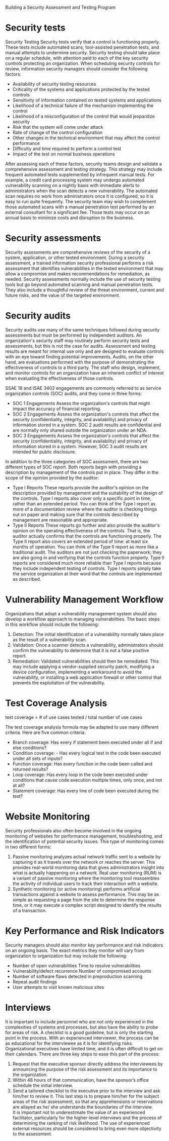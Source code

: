 Building a Security Assessment and Testing Program

# Security tests 
Security Testing Security tests verify that a control is functioning properly. These tests include automated scans, tool-assisted penetration tests, and manual attempts to undermine security. Security testing should take place on a regular schedule, with attention paid to each of the key security controls protecting an organization. When scheduling security controls for review, information security managers should consider the following factors: 
- Availability of security testing resources 
- Criticality of the systems and applications protected by the tested controls 
- Sensitivity of information contained on tested systems and applications 
- Likelihood of a technical failure of the mechanism implementing the control 
- Likelihood of a misconfiguration of the control that would jeopardize security 
- Risk that the system will come under attack 
- Rate of change of the control configuration 
- Other changes in the technical environment that may affect the control performance 
- Difficulty and time required to perform a control test 
- Impact of the test on normal business operations 

After assessing each of these factors, security teams design and validate a comprehensive assessment and testing strategy. This strategy may include frequent automated tests supplemented by infrequent manual tests. For example, a credit card processing system may undergo automated vulnerability scanning on a nightly basis with immediate alerts to administrators when the scan detects a new vulnerability. The automated scan requires no work from administrators once it is configured, so it is easy to run quite frequently. The security team may wish to complement those automated scans with a manual penetration test performed by an external consultant for a significant fee. Those tests may occur on an annual basis to minimize costs and disruption to the business.

# Security assessments 
Security assessments are comprehensive reviews of the security of a system, application, or other tested environment. During a security assessment, a trained information security professional performs a risk assessment that identifies vulnerabilities in the tested environment that may allow a compromise and makes recommendations for remediation, as needed. Security assessments normally include the use of security testing tools but go beyond automated scanning and manual penetration tests. They also include a thoughtful review of the threat environment, current and future risks, and the value of the targeted environment.

# Security audits
Security audits use many of the same techniques followed during security assessments but must be performed by independent auditors. An organization's security staff may routinely perform security tests and assessments, but this is not the case for audits. Assessment and testing results are meant for internal use only and are designed to evaluate controls with an eye toward finding potential improvements. Audits, on the other hand, are evaluations performed with the purpose of demonstrating the effectiveness of controls to a third party. The staff who design, implement, and monitor controls for an organization have an inherent conflict of interest when evaluating the effectiveness of those controls.

SSAE 18 and ISAE 3402 engagements are commonly referred to as service organization controls (SOC) audits, and they come in three forms: 
- SOC 1 Engagements Assess the organization's controls that might impact the accuracy of financial reporting. 
- SOC 2 Engagements Assess the organization's controls that affect the security (confidentiality, integrity, and availability) and privacy of information stored in a system. SOC 2 audit results are confidential and are normally only shared outside the organization under an NDA. 
- SOC 3 Engagements Assess the organization's controls that affect the security (confidentiality, integrity, and availability) and privacy of information stored in a system. 
However, SOC 3 audit results are intended for public disclosure. 

In addition to the three categories of SOC assessment, there are two different types of SOC report. Both reports begin with providing a description by management of the controls put in place. They differ in the scope of the opinion provided by the auditor: 
- Type I Reports These reports provide the auditor's opinion on the description provided by management and the suitability of the design of the controls. Type I reports also cover only a specific point in time, rather than an extended period. You can think of the Type I report as more of a documentation review where the auditor is checking things out on paper and making sure that the controls described by management are reasonable and appropriate. 
- Type II Reports These reports go further and also provide the auditor's opinion on the operating effectiveness of the controls. That is, the auditor actually confirms that the controls are functioning properly. The Type II report also covers an extended period of time: at least six months of operation. You can think of the Type II report as more like a traditional audit. The auditors are not just checking the paperwork; they are also going in and verifying that the controls function properly. Type II reports are considered much more reliable than Type I reports because they include independent testing of controls. Type I reports simply take the service organization at their word that the controls are implemented as described.

# Vulnerability Management Workflow 
Organizations that adopt a vulnerability management system should also develop a workflow approach to managing vulnerabilities. The basic steps in this workflow should include the following: 
1. Detection: The initial identification of a vulnerability normally takes place as the result of a vulnerability scan. 
2. Validation: Once a scanner detects a vulnerability, administrators should confirm the vulnerability to determine that it is not a false positive report. 
3. Remediation: Validated vulnerabilities should then be remediated. This may include applying a vendor-supplied security patch, modifying a device configuration, implementing a workaround to avoid the vulnerability, or installing a web application firewall or other control that prevents the exploitation of the vulnerability.

# Test Coverage Analysis
test coverage = # of use cases tested / total number of use cases

The test coverage analysis formula may be adapted to use many different criteria. Here are five common criteria: 
- Branch coverage: Has every if statement been executed under all if and else conditions? 
- Condition coverage: - Has every logical test in the code been executed under all sets of inputs? 
- Function coverage: Has every function in the code been called and returned results? 
- Loop coverage: Has every loop in the code been executed under conditions that cause code execution multiple times, only once, and not at all? 
- Statement coverage: Has every line of code been executed during the test?

# Website Monitoring 
Security professionals also often become involved in the ongoing monitoring of websites for performance management, troubleshooting, and the identification of potential security issues. This type of monitoring comes in two different forms: 
1. Passive monitoring analyzes actual network traffic sent to a website by capturing it as it travels over the network or reaches the server. This provides real-world monitoring data that gives administrators insight into what is actually happening on a network. Real user monitoring (RUM) is a variant of passive monitoring where the monitoring tool reassembles the activity of individual users to track their interaction with a website. 
2. Synthetic monitoring (or active monitoring) performs artificial transactions against a website to assess performance. This may be as simple as requesting a page from the site to determine the response time, or it may execute a complex script designed to identify the results of a transaction.

# Key Performance and Risk Indicators 
Security managers should also monitor key performance and risk indicators on an ongoing basis. The exact metrics they monitor will vary from organization to organization but may include the following: 
- Number of open vulnerabilities Time to resolve vulnerabilities 
- Vulnerability/defect recurrence Number of compromised accounts 
- Number of software flaws detected in preproduction scanning 
- Repeat audit findings 
- User attempts to visit known malicious sites

# Interviews
It is important to include personnel who are not only experienced in the complexities of systems and processes, but also have the ability to probe for areas of risk. A checklist is a good guideline, but is only the starting point in the process. With an experienced interviewer, the process can be as educational for the interviewee as it is for identifying risks.   
Organizational executives have limited time, and it is often difficult to get on their calendars. There are three key steps to ease this part of the process: 
1. Request that the executive sponsor directly address the interviewees by announcing the purpose of the risk assessment and its importance to the organization. 
2. Within 48 hours of that communication, have the sponsor’s office schedule the initial interview. 
3. Send a tailored checklist to the executive prior to the interview and ask him/her to review it. This last step is to prepare him/her for the subject areas of the risk assessment, so that any apprehensions or reservations are allayed as he/ she understands the boundaries of the interview.   
It is important not to underestimate the value of an experienced facilitator, particularly for the higher-level interviews and the process of determining the ranking of risk likelihood. The use of experienced external resources should be considered to bring even more objectivity to the assessment.